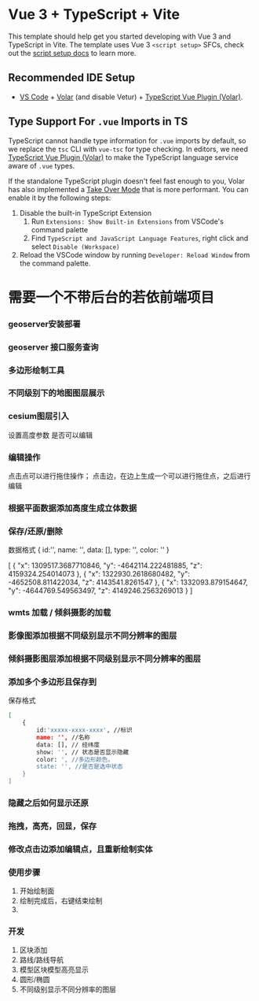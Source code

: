 # Vue 3 + TypeScript + Vite

This template should help get you started developing with Vue 3 and TypeScript in Vite. The template uses Vue 3 `<script setup>` SFCs, check out the [script setup docs](https://v3.vuejs.org/api/sfc-script-setup.html#sfc-script-setup) to learn more.

## Recommended IDE Setup

- [VS Code](https://code.visualstudio.com/) + [Volar](https://marketplace.visualstudio.com/items?itemName=Vue.volar) (and disable Vetur) + [TypeScript Vue Plugin (Volar)](https://marketplace.visualstudio.com/items?itemName=Vue.vscode-typescript-vue-plugin).

## Type Support For `.vue` Imports in TS

TypeScript cannot handle type information for `.vue` imports by default, so we replace the `tsc` CLI with `vue-tsc` for type checking. In editors, we need [TypeScript Vue Plugin (Volar)](https://marketplace.visualstudio.com/items?itemName=Vue.vscode-typescript-vue-plugin) to make the TypeScript language service aware of `.vue` types.

If the standalone TypeScript plugin doesn't feel fast enough to you, Volar has also implemented a [Take Over Mode](https://github.com/johnsoncodehk/volar/discussions/471#discussioncomment-1361669) that is more performant. You can enable it by the following steps:

1. Disable the built-in TypeScript Extension
   1. Run `Extensions: Show Built-in Extensions` from VSCode's command palette
   2. Find `TypeScript and JavaScript Language Features`, right click and select `Disable (Workspace)`
2. Reload the VSCode window by running `Developer: Reload Window` from the command palette.
# 需要一个不带后台的若依前端项目

###  geoserver安装部署
###  geoserver 接口服务查询
###  多边形绘制工具
###  不同级别下的地图图层展示
###  cesium图层引入

设置高度参数
是否可以编辑


### 编辑操作 
点击点可以进行拖住操作；
点击边，在边上生成一个可以进行拖住点，之后进行编辑

### 根据平面数据添加高度生成立体数据

### 保存/还原/删除
数据格式
{
   id:'',
   name: '',
   data: [],
   type: '',
   color: ''
}

[
    {
        "x": 1309517.3687710846,
        "y": -4642114.222481885,
        "z": 4159324.254014073
    },
    {
        "x": 1322930.2618680482,
        "y": -4652508.811422034,
        "z": 4143541.8261547
    },
    {
        "x": 1332093.879154647,
        "y": -4644769.549563497,
        "z": 4149246.2563269013
    }
]


### wmts 加载 / 倾斜摄影的加载

### 影像图添加根据不同级别显示不同分辨率的图层

### 倾斜摄影图层添加根据不同级别显示不同分辨率的图层


### 添加多个多边形且保存到
保存格式
```bash
[
    {
        id:'xxxxx-xxxx-xxxx', //标识
        name: '', //名称
        data: [], // 经纬度
        show: '', // 状态是否显示隐藏
        color: ', //多边形颜色，
        state: '', //是否是选中状态
    }
]
```
### 隐藏之后如何显示还原

### 拖拽，高亮，回显，保存

### 修改点击边添加编辑点，且重新绘制实体

### 使用步骤
1. 开始绘制面
2. 绘制完成后，右键结束绘制
3. 


### 开发
1. 区块添加
2. 路线/路线导航
4. 模型区块模型高亮显示
5. 圆形/椭圆
6. 不同级别显示不同分辨率的图层